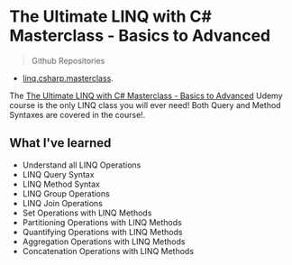 # The Ultimate LINQ with C# Masterclass - Basics to Advanced

> Github Repositories
- [linq.csharp.masterclass](https://github.com/peelmicro/linq.csharp.masterclass).

The [The Ultimate LINQ with C# Masterclass - Basics to Advanced](https://www.udemy.com/the-ultimate-linq-with-csharp-masterclass-basics-to-advanced/) Udemy course is the only LINQ class you will ever need! Both Query and Method Syntaxes are covered in the course!.

## What I've learned
- Understand all LINQ Operations
- LINQ Query Syntax
- LINQ Method Syntax
- LINQ Group Operations
- LINQ Join Operations
- Set Operations with LINQ Methods
- Partitioning Operations with LINQ Methods
- Quantifying Operations with LINQ Methods
- Aggregation Operations with LINQ Methods
- Concatenation Operations with LINQ Methods